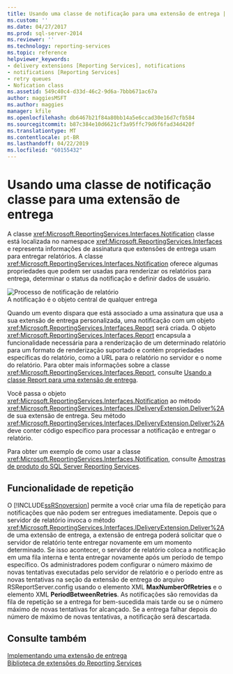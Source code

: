 ```yaml
---
title: Usando uma classe de notificação para uma extensão de entrega | Microsoft Docs
ms.custom: ''
ms.date: 04/27/2017
ms.prod: sql-server-2014
ms.reviewer: ''
ms.technology: reporting-services
ms.topic: reference
helpviewer_keywords:
- delivery extensions [Reporting Services], notifications
- notifications [Reporting Services]
- retry queues
- Nofication class
ms.assetid: 549c40c4-d33d-46c2-9d6a-7bbb671ac67a
author: maggiesMSFT
ms.author: maggies
manager: kfile
ms.openlocfilehash: db6467b21f84a80bb14a5e6ccad30e16d7cfb584
ms.sourcegitcommit: b87c384e10d6621cf3a95ffc79d6f6fad34d420f
ms.translationtype: MT
ms.contentlocale: pt-BR
ms.lasthandoff: 04/22/2019
ms.locfileid: "60155432"
---
```

# <a name="using-a-notification-class-for-a-delivery-extension"></a>Usando uma classe de notificação classe para uma extensão de entrega
  A classe <xref:Microsoft.ReportingServices.Interfaces.Notification> classe está localizada no namespace <xref:Microsoft.ReportingServices.Interfaces> e representa informações de assinatura que extensões de entrega usam para entregar relatórios. A classe <xref:Microsoft.ReportingServices.Interfaces.Notification> oferece algumas propriedades que podem ser usadas para renderizar os relatórios para entrega, determinar o status da notificação e definir dados de usuário.  
  
 ![Processo de notificação de relatório](../../media/bk-ext-03.gif "Processo de notificação de relatório")  
A notificação é o objeto central de qualquer entrega  
  
 Quando um evento dispara que está associado a uma assinatura que usa a sua extensão de entrega personalizada, uma notificação com um objeto <xref:Microsoft.ReportingServices.Interfaces.Report> será criada. O objeto <xref:Microsoft.ReportingServices.Interfaces.Report> encapsula a funcionalidade necessária para a renderização de um determinado relatório para um formato de renderização suportado e contém propriedades específicas do relatório, como a URL para o relatório no servidor e o nome do relatório. Para obter mais informações sobre a classe <xref:Microsoft.ReportingServices.Interfaces.Report>, consulte [Usando a classe Report para uma extensão de entrega](../delivery-extension/using-the-report-class-for-a-delivery-extension.md).  
  
 Você passa o objeto <xref:Microsoft.ReportingServices.Interfaces.Notification> ao método <xref:Microsoft.ReportingServices.Interfaces.IDeliveryExtension.Deliver%2A> de sua extensão de entrega. Seu método <xref:Microsoft.ReportingServices.Interfaces.IDeliveryExtension.Deliver%2A> deve conter código específico para processar a notificação e entregar o relatório.  
  
 Para obter um exemplo de como usar a classe <xref:Microsoft.ReportingServices.Interfaces.Notification>, consulte [Amostras de produto do SQL Server Reporting Services](https://go.microsoft.com/fwlink/?LinkId=177889).  
  
## <a name="retry-functionality"></a>Funcionalidade de repetição  
 O [!INCLUDE[ssRSnoversion](../../../includes/ssrsnoversion-md.md)] permite a você criar uma fila de repetição para notificações que não podem ser entregues imediatamente. Depois que o servidor de relatório invoca o método <xref:Microsoft.ReportingServices.Interfaces.IDeliveryExtension.Deliver%2A> de uma extensão de entrega, a extensão de entrega poderá solicitar que o servidor de relatório tente entregar novamente em um momento determinado. Se isso acontecer, o servidor de relatório coloca a notificação em uma fila interna e tenta entregar novamente após um período de tempo específico. Os administradores podem configurar o número máximo de novas tentativas executadas pelo servidor de relatório e o período entre as novas tentativas na seção da extensão de entrega do arquivo RSReportServer.config usando o elemento XML **MaxNumberOfRetries** e o elemento XML **PeriodBetweenRetries**. As notificações são removidas da fila de repetição se a entrega for bem-sucedida mais tarde ou se o número máximo de novas tentativas for alcançado. Se a entrega falhar depois do número de máximo de novas tentativas, a notificação será descartada.  
  
## <a name="see-also"></a>Consulte também  
 [Implementando uma extensão de entrega](../delivery-extension/implementing-a-delivery-extension.md)   
 [Biblioteca de extensões do Reporting Services](../reporting-services-extension-library.md)  
  
  

